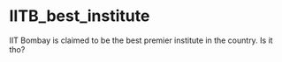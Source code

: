 # IITB_best_institute
IIT Bombay is claimed to be the best premier institute in the country. Is it tho?
